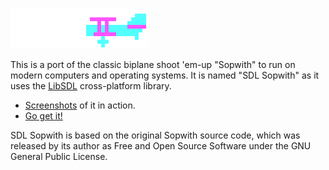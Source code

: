 
![CGA colored Sopwith Camel](sopattack.png)

This is a port of the classic biplane shoot 'em-up "Sopwith" to run on modern
computers and operating systems. It is named "SDL Sopwith" as it uses the
[LibSDL](https://www.libsdl.org/) cross-platform library.

* [Screenshots](screenshots.md) of it in action.
* [Go get it!](getit.md)

SDL Sopwith is based on the original Sopwith source code, which was
released by its author as Free and Open Source Software under the GNU
General Public License.

